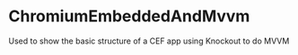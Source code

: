 ChromiumEmbeddedAndMvvm
=======================

Used to show the basic structure of a CEF app using Knockout to do MVVM
